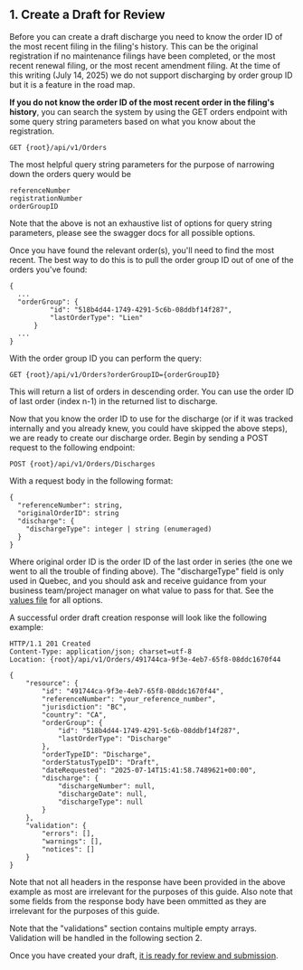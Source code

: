 ## 1. Create a Draft for Review

Before you can create a draft discharge you need to know the order ID of the most recent filing in the filing's history. This can be the original registration if no maintenance filings have been completed, or the most recent renewal filing, or the most recent amendment filing. At the time of this writing (July 14, 2025) we do not support discharging by order group ID but it is a feature in the road map.

__If you do not know the order ID of the most recent order in the filing's history__, you can search the system by using the GET orders endpoint with some query string parameters based on what you know about the registration.

```
GET {root}/api/v1/Orders
```

The most helpful query string parameters for the purpose of narrowing down the orders query would be

```
referenceNumber
registrationNumber
orderGroupID
```

Note that the above is not an exhaustive list of options for query string parameters, please see the swagger docs for all possible options.

Once you have found the relevant order(s), you'll need to find the most recent. The best way to do this is to pull the order group ID out of one of the orders you've found:

```
{
  ...
  "orderGroup": {
          "id": "518b4d44-1749-4291-5c6b-08ddbf14f287",
          "lastOrderType": "Lien"
      }
  ...
}
```

With the order group ID you can perform the query:

```
GET {root}/api/v1/Orders?orderGroupID={orderGroupID}
```

This will return a list of orders in descending order. You can use the order ID of last order (index n-1) in the returned list to discharge.

Now that you know the order ID to use for the discharge (or if it was tracked internally and you already knew, you could have skipped the above steps), we are ready to create our discharge order. Begin by sending a POST request to the following endpoint:

```
POST {root}/api/v1/Orders/Discharges
```

With a request body in the following format:

```
{
  "referenceNumber": string,
  "originalOrderID": string
  "discharge": {
    "dischargeType": integer | string (enumeraged)
  }
}
```

Where original order ID is the order ID of the last order in series (the one we went to all the trouble of finding above). The "dischargeType" field is only used in Quebec, and you should ask and receive guidance from your business team/project manager on what value to pass for that. See the [values file](https://github.com/Reg-Hub/API/blob/main/PPSA%20Discharges/Values.md) for all options.

A successful order draft creation response will look like the following example:

```
HTTP/1.1 201 Created
Content-Type: application/json; charset=utf-8
Location: {root}/api/v1/Orders/491744ca-9f3e-4eb7-65f8-08ddc1670f44

{
    "resource": {
        "id": "491744ca-9f3e-4eb7-65f8-08ddc1670f44",
        "referenceNumber": "your_reference_number",
        "jurisdiction": "BC",
        "country": "CA",
        "orderGroup": {
            "id": "518b4d44-1749-4291-5c6b-08ddbf14f287",
            "lastOrderType": "Discharge"
        },
        "orderTypeID": "Discharge",
        "orderStatusTypeID": "Draft",
        "dateRequested": "2025-07-14T15:41:58.7489621+00:00",
        "discharge": {
            "dischargeNumber": null,
            "dischargeDate": null,
            "dischargeType": null
        }
    },
    "validation": {
        "errors": [],
        "warnings": [],
        "notices": []
    }
}
```

Note that not all headers in the response have been provided in the above example as most are irrelevant for the purposes of this guide. Also note that some fields from the response body have been ommitted as they are irrelevant for the purposes of this guide.

Note that the "validations" section contains multiple empty arrays. Validation will be handled in the following section 2.

Once you have created your draft, [it is ready for review and submission](https://github.com/Reg-Hub/API/blob/main/PPSA%20Registrations/2.%20Correct%20Any%20Validation%20Issues.md).
